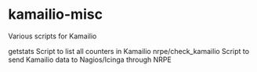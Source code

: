 kamailio-misc
=============

Various scripts for Kamailio

getstats            Script to list all counters in Kamailio
nrpe/check_kamailio Script to send Kamailio data to Nagios/Icinga through NRPE
